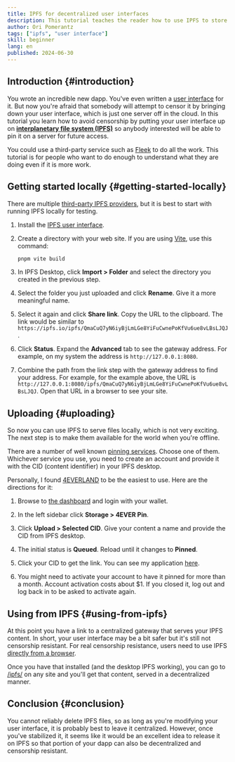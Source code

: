 ```yaml
---
title: IPFS for decentralized user interfaces
description: This tutorial teaches the reader how to use IPFS to store the user interface for a dapp. Although the application's data and business logic are decentralized, without a censorship resistant user interface users might lose access to it anyway.
author: Ori Pomerantz
tags: ["ipfs", "user interface"]
skill: beginner
lang: en
published: 2024-06-30
---
```


## Introduction {#introduction}

You wrote an incredible new dapp. You've even written a [user interface](/developers/tutorials/creating-a-wagmi-ui-for-your-contract/) for it. But now you're afraid that somebody will attempt to censor it by bringing down your user interface, which is just one server off in the cloud. In this tutorial you learn how to avoid censorship by putting your user interface up on **[interplanetary file system (IPFS)](https://ipfs.tech/developers/)** so anybody interested will be able to pin it on a server for future access.

You could use a third-party service such as [Fleek](https://docs.fleek.xyz/docs) to do all the work. This tutorial is for people who want to do enough to understand what they are doing even if it is more work.

## Getting started locally {#getting-started-locally}

There are multiple [third-party IPFS providers](https://docs.ipfs.tech/how-to/work-with-pinning-services/#use-a-third-party-pinning-service), but it is best to start with running IPFS locally for testing.

1. Install the [IPFS user interface](https://docs.ipfs.tech/install/ipfs-desktop/#install-instructions).

2. Create a directory with your web site. If you are using [Vite](https://vitejs.dev/), use this command:

   ```sh
   pnpm vite build
   ```

3. In IPFS Desktop, click **Import > Folder** and select the directory you created in the previous step.

4. Select the folder you just uploaded and click **Rename**. Give it a more meaningful name.

5. Select it again and click **Share link**. Copy the URL to the clipboard. The link would be similar to `https://ipfs.io/ipfs/QmaCuQ7yN6iyBjLmLGe8YiFuCwnePoKfVu6ue8vLBsLJQJ`.

6. Click **Status**. Expand the **Advanced** tab to see the gateway address. For example, on my system the address is `http://127.0.0.1:8080`.

7. Combine the path from the link step with the gateway address to find your address. For example, for the example above, the URL is `http://127.0.0.1:8080/ipfs/QmaCuQ7yN6iyBjLmLGe8YiFuCwnePoKfVu6ue8vLBsLJQJ`. Open that URL in a browser to see your site.

## Uploading {#uploading}

So now you can use IPFS to serve files locally, which is not very exciting. The next step is to make them available for the world when you're offline.

There are a number of well known [pinning services](https://docs.ipfs.tech/concepts/persistence/#pinning-services). Choose one of them. Whichever service you use, you need to create an account and provide it with the CID (content identifier) in your IPFS desktop.

Personally, I found [4EVERLAND](https://docs.4everland.org/storage/4ever-pin/guides) to be the easiest to use. Here are the directions for it:

1. Browse to [the dashboard](https://dashboard.4everland.org/overview) and login with your wallet.

2. In the left sidebar click **Storage > 4EVER Pin**.

3. Click **Upload > Selected CID**. Give your content a name and provide the CID from IPFS desktop.

4. The initial status is **Queued**. Reload until it changes to **Pinned**.

5. Click your CID to get the link. You can see my application [here](https://bafybeifqka2odrne5b6l5guthqvbxu4pujko2i6rx2zslvr3qxs6u5o7im.ipfs.dweb.link/).

6. You might need to activate your account to have it pinned for more than a month. Account activation costs about $1. If you closed it, log out and log back in to be asked to activate again.

## Using from IPFS {#using-from-ipfs}

At this point you have a link to a centralized gateway that serves your IPFS content. In short, your user interface may be a bit safer but it's still not censorship resistant. For real censorship resistance, users need to use IPFS [directly from a browser](https://docs.ipfs.tech/install/ipfs-companion/#prerequisites).

Once you have that installed (and the desktop IPFS working), you can go to [/ipfs/<CID>](https://any.site/ipfs/bafybeifqka2odrne5b6l5guthqvbxu4pujko2i6rx2zslvr3qxs6u5o7im) on any site and you'll get that content, served in a decentralized manner.

## Conclusion {#conclusion}

You cannot reliably delete IPFS files, so as long as you're modifying your user interface, it is probably best to leave it centralized. However, once you've stabilized it, it seems like it would be an excellent idea to release it on IPFS so that portion of your dapp can also be decentralized and censorship resistant.